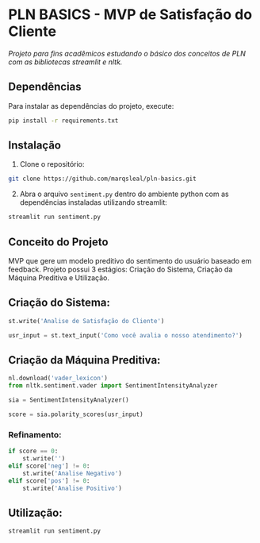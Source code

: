 # PLN BASICS - MVP de Satisfação do Cliente

_Projeto para fins acadêmicos estudando o básico dos conceitos de PLN com as bibliotecas streamlit e nltk._

## Dependências 

Para instalar as dependências do projeto, execute:

```bash
pip install -r requirements.txt
```

## Instalação 

1. Clone o repositório:

```bash
git clone https://github.com/marqsleal/pln-basics.git
```

2. Abra o arquivo `sentiment.py` dentro do ambiente python com as dependências instaladas utilizando streamlit:

```bash
streamlit run sentiment.py
```

## Conceito do Projeto
MVP que gere um modelo preditivo do sentimento do usuário baseado em feedback. Projeto possui 3 estágios: Criação do Sistema, Criação da Máquina Preditiva e Utilização.

## Criação do Sistema:

```python
st.write('Analise de Satisfação do Cliente')

usr_input = st.text_input('Como você avalia o nosso atendimento?')
```

## Criação da Máquina Preditiva:

```python
nl.download('vader_lexicon')
from nltk.sentiment.vader import SentimentIntensityAnalyzer

sia = SentimentIntensityAnalyzer()

score = sia.polarity_scores(usr_input)
```

### Refinamento:
```python
if score == 0:
    st.write('')
elif score['neg'] != 0:
    st.write('Analise Negativo')
elif score['pos'] != 0:
    st.write('Analise Positivo')
```

## Utilização:

```bash
streamlit run sentiment.py
```

